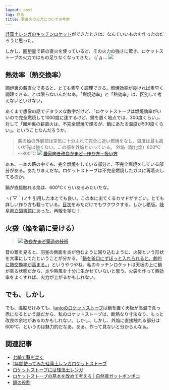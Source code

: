 ```yaml
---
layout: post
tag: 作る
title: 薪直火の火力についての考察
---
```

[珪藻土レンガのキッチンロケット](http://kobapan.com/blog/2015/10/22/rocket.html)ができたときは、なんていいものを作ったのだろうと思った。

しかし、[囲炉裏](http://kobapan.com/blog/2016/10/24/irori.html)で薪の直火を使っていると、その火力の強さに驚き、ロケットストーブの火力ではもの足りなくなってきた。 (;ﾟд ...
![](https://c1.staticflickr.com/3/2839/32372438154_191abf9ba7.jpg)

## 熱効率（熱交換率）

囲炉裏の薪直火で炙ると、とても素早く調理できる。燃焼効率が良ければ素早く調理できる、とは限らないんだなあ。「燃焼効率」と「熱効率」は、区別して考えないといけない。

あくまで想像の話でデタラメな数字だけど、「ロケットストーブは燃焼効率がいいので完全燃焼して1000度に達するけど、鍋を置く地点では、300度くらい」、対して「囲炉裏の薪直火は、不完全燃焼で煙るが、鍋にあたる温度が500度くらい」。ということなんだろうか。

> 薪の焔の外廓部は空気に十分ふれて完全に近い燃焼をなし、温度は最も高いが光は強くない。この部を外焔といっている。
> 外焔（酸化焔）600℃～800℃
> ![](https://c1.staticflickr.com/5/4371/36248390023_4cf62c8855_m.jpg)
> <s>[農家向き改良かまど : 作り方・扱い方](http://iss.ndl.go.jp/books/R100000039-I000772905-00)</s>

あぁ、一本の薪の中でも、完全燃焼をしている部分と、不完全燃焼をしている部分がある。あたりまえだな。ロケットストーブは不完全燃焼したガスに再着火してるのか。

鍋が直接触れる焔は、600℃くらいあるみたいだな。

ヽ(´▽｀)ノ↑ 引用した本とても良い。この本に出てくるカマドがすごい。とても詳しい作り方も載っている。[目次](http://iss.ndl.go.jp/books/R100000039-I000772905-00#reviewsites)をみただけでもワクワクする。しかし絶版。[岐阜県立図書館](https://www.library.pref.gifu.lg.jp/winj/opac/search-detail.do)にあった。再販を望む！


## 火袋（焔を鍋に受ける）
> ![](https://c1.staticflickr.com/5/4439/36239862594_b7842c46c7_m.jpg)
> <s>[改良かまど築造の技術](http://iss.ndl.go.jp/books/R100000039-I000736080-00)</s>

昔の竈を見ると、羽釜の側面を炎が包むように回り込むように、火袋という形状を大事にしてたということが分かる。「[鍋を釜口にずぼっと入れられると、劇的に熱交換率が高まる。](http://kobapan.com/blog/2015/03/14/pot.html)」というやつやね。私のキッチンロケットは天板の上に鍋が乗る状態だから、炎や熱風を十分に生かせていないと思う。火袋を作って熱効率をよくすれば、火力が上がるかもしれない。

## でも、しかし

でも、温度だけみても、[Iantoのロケットストーブ](https://www.rocketstoves.com/)は鍋を置く天板が高温で真っ赤になるという話だから、私のロケットストーブは、断熱なり寸法なり、もっと改良の余地があるのかもしれない。しかし、しかし、外焔に直接触れる部分は600℃、というのは魅力的だなあ。あぁ、作って見ないと分からんなぁ。


## 関連記事
- [七輪で薪を焚く](http://kobapan.com/blog/2017/03/23/hichirin.html)
- [1年間使ってみた珪藻土レンガロケットストーブ](http://kobapan.com/blog/2017/02/18/rocket.html)
- [ロケットストーブには珪藻土レンガ](http://kobapan.com/blog/2015/10/22/rocket.html)
- [ロケットストーブの基本を改めて考える | 自然農ガットポンポコ](http://kobapan.com/blog/2015/10/07/lorena-rocket.html)
- [鍋の役割](http://kobapan.com/blog/2015/03/14/pot.html)
